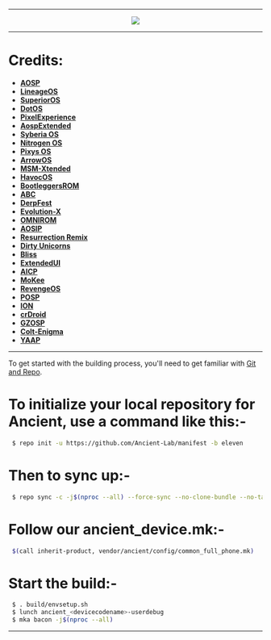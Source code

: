 -----------------------------------------------------------------------------

<p align="center">
 <img src="https://github.com/Ancient-Roms/manifest/blob/eleven/ancient.png" > 
</p>

-----------------------------------------------------------------------------
Credits:
=======
 * [**AOSP**](https://android.googlesource.com)
 * [**LineageOS**](https://github.com/LineageOS)
 * [**SuperiorOS**](https://github.com/SuperiorOS)
 * [**DotOS**](https://github.com/DotOS)
 * [**PixelExperience**](https://github.com/PixelExperience)
 * [**AospExtended**](https://github.com/AospExtended)
 * [**Syberia OS**](https://github.com/syberia-project)
 * [**Nitrogen OS**](https://github.com/nitrogen-project)
 * [**Pixys OS**](https://github.com/PixysOS)
 * [**ArrowOS**](https://github.com/ArrowOS)
 * [**MSM-Xtended**](https://github.com/Project-Xtended)
 * [**HavocOS**](https://github.com/Havoc-OS)
 * [**BootleggersROM**](https://github.com/BootleggersROM)
 * [**ABC**](https://github.com/ezio84?tab=repositories)
 * [**DerpFest**](https://github.com/derplab)
 * [**Evolution-X**](https://github.com/evolution-x)
 * [**OMNIROM**](https://github.com/omnirom)
 * [**AOSIP**](https://github.com/aosip)
 * [**Resurrection Remix**](https://github.com/ResurrectionRemix)
 * [**Dirty Unicorns**](https://github.com/DirtyUnicorns)
 * [**Bliss**](https://github.com/blissroms)
 * [**ExtendedUI**](https://github.com/extended-ui)
 * [**AICP**](https://github.com/aicp)
 * [**MoKee**](https://github.com/Mokee)
 * [**RevengeOS**](https://github.com/revengeos)
 * [**POSP**](https://github.com/PotatoProject)
 * [**ION**](https://github.com/i-o-n)
 * [**crDroid**](https://github.com/crdroidandroid)
 * [**GZOSP**](https://github.com/GZOSP)
 * [**Colt-Enigma**](https://github.com/Colt-Enigma)
 * [**YAAP**](https://github.com/yaap)

-----------------------------------------------------------------------------

To get started with the building process, you'll need to get familiar with [Git and Repo](http://source.android.com/source/using-repo.html).

# To initialize your local repository for Ancient, use a command like this:-

```bash
 $ repo init -u https://github.com/Ancient-Lab/manifest -b eleven
```

# Then to sync up:- 

```bash
 $ repo sync -c -j$(nproc --all) --force-sync --no-clone-bundle --no-tags
```

# Follow our ancient_device.mk:-
```bash
 $(call inherit-product, vendor/ancient/config/common_full_phone.mk)
```

# Start the build:-

```bash
 $ . build/envsetup.sh
 $ lunch ancient_<devicecodename>-userdebug
 $ mka bacon -j$(nproc --all)
```
-----------------------------------------------------------------------------
